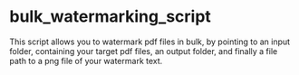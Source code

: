 # bulk_watermarking_script
This script allows you to watermark pdf files in bulk, by pointing to an input folder, containing your target pdf files, an output folder, and finally a file path to a png file of your watermark text.
